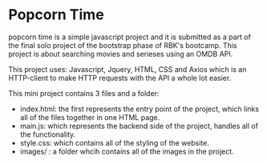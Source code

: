 # Popcorn Time
popcorn time is a simple javascript project and it is submitted as a part of the final solo project of the bootstrap
phase of RBK's bootcamp. 
This project is about searching movies and serieses using an OMDB API.

This project uses: Javascript, Jquery, HTML, CSS and Axios which is an HTTP-client to make HTTP requests with the API a whole lot easier.

This mini project contains 3 files and a folder: 
- index.html: the first represents the entry point of the project, which links all of the files together in one HTML page.
- main.js: which represents the backend side of the project, handles all of the functionality.
- style.css: which contains all of the styling of the website.
- images/ : a folder whcih contains all of the images in the project.

